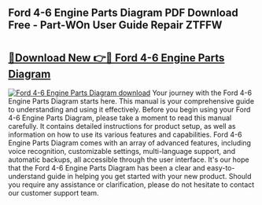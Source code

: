 ## Ford 4-6 Engine Parts Diagram PDF Download Free - Part-WOn User Guide Repair ZTFFW

# <h2><a href="http://dfturv.blite.top/?on=Ford+4-6+Engine+Parts+Diagram">🔗Download New 👉🔴 Ford 4-6 Engine Parts Diagram</a></h2>

[![Ford 4-6 Engine Parts Diagram download](https://i.imgur.com/lujVjoI.png)](http://dfturv.blite.top/?on=Ford+4-6+Engine+Parts+Diagram)
Your journey with the Ford 4-6 Engine Parts Diagram starts here. This manual is your comprehensive guide to understanding and using it effectively. Before you begin using your Ford 4-6 Engine Parts Diagram, please take a moment to read this manual carefully. It contains detailed instructions for product setup, as well as information on how to use its various features and capabilities. Ford 4-6 Engine Parts Diagram comes with an array of advanced features, including voice recognition, customizable settings, multi-language support, and automatic backups, all accessible through the user interface. It's our hope that the Ford 4-6 Engine Parts Diagram has been a clear and easy-to-understand guide in helping you get started with your new product. Should you require any assistance or clarification, please do not hesitate to contact our customer support team.
